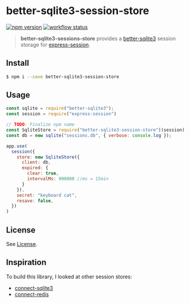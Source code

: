 # better-sqlite3-session-store

[![npm version](https://badge.fury.io/js/better-sqlite3-session-store.svg)](https://badge.fury.io/js/better-sqlite3-session-store) [![workflow status](https://github.com/TimDaub/better-sqlite3-session-store/workflows/Node.js%20CI/badge.svg)](https://github.com/TimDaub/better-sqlite3-session-store/workflows/Node.js%20CI/badge.svg)

> **better-sqlite3-sessions-store** provides a
> [better-sqlite3](https://github.com/JoshuaWise/better-sqlite3/) session
> storage for [express-session](https://github.com/expressjs/session).

## Install

```bash
$ npm i --save better-sqlite3-session-store
```

## Usage

```js
const sqlite = require("better-sqlite3");
const session = require("express-session")

// TODO: Finalize npm name
const SqliteStore = require("better-sqlite3-session-store")(session)
const db = new sqlite("sessions.db", { verbose: console.log });

app.use(
  session({
    store: new SqliteStore({
      client: db, 
      expired: {
        clear: true,
        intervalMs: 900000 //ms = 15min
      }
    }),
    secret: "keyboard cat",
    resave: false,
  })
)
```

## License

See [License](./LICENSE).

## Inspiration

To build this library, I looked at other session stores:

- [connect-sqlite3](https://github.com/rawberg/connect-sqlite3)
- [connect-redis](https://github.com/tj/connect-redis/)

